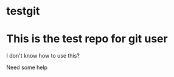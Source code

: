 testgit
=======

This is the test repo for git user
================
I don't know how to use this?

Need some help
